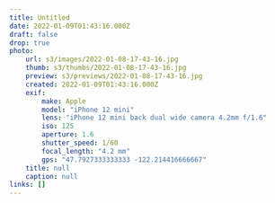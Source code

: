 ```yaml
---
title: Untitled
date: 2022-01-09T01:43:16.000Z
draft: false
drop: true
photo:
    url: s3/images/2022-01-08-17-43-16.jpg
    thumb: s3/thumbs/2022-01-08-17-43-16.jpg
    preview: s3/previews/2022-01-08-17-43-16.jpg
    created: 2022-01-09T01:43:16.000Z
    exif:
        make: Apple
        model: "iPhone 12 mini"
        lens: "iPhone 12 mini back dual wide camera 4.2mm f/1.6"
        iso: 125
        aperture: 1.6
        shutter_speed: 1/60
        focal_length: "4.2 mm"
        gps: "47.7927333333333 -122.214416666667"
    title: null
    caption: null
links: []
---
```

